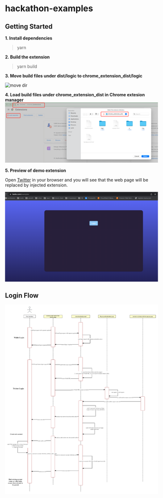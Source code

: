# hackathon-examples

## Getting Started

**1. Install dependencies**

> yarn

**2. Build the extension**

> yarn build

**3. Move build files under dist/logic to chrome_extension_dist/logic**

![move dir](https://public.feihan.cc/temp/demo_01.jpeg 'demo_01.jpeg')

**4. Load build files under chrome_extension_dist in Chrome extesion manager**
![load-extension](/src/assets/load-extension.jpg 'load-extension')

**5. Preview of demo extension**

Open [Twitter](https://www.youtube.com/) in your browser and you will see that the web page will be replaced by injected extension.

![demo-preview](/src/assets/demo-preview.png 'demo-preview')

## Login Flow

![login-flow](/src/assets/login-flow.png 'login-flow.png')
